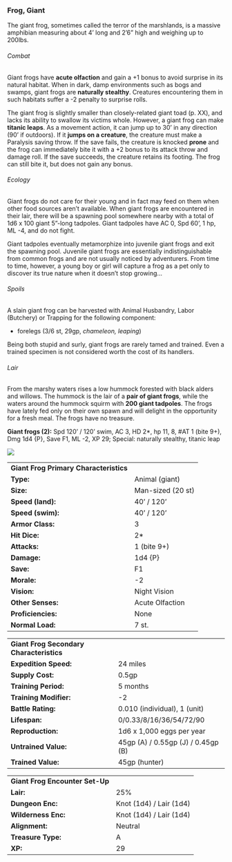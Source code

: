 ### Frog, Giant

The giant frog, sometimes called the terror of the marshlands, is a massive amphibian measuring about 4’ long and 2’6” high and weighing up to 200lbs.

###### Combat

Giant frogs have **acute olfaction** and gain a +1 bonus to avoid surprise in its natural habitat. When in dark, damp environments such as bogs and swamps, giant frogs are **naturally stealthy**. Creatures encountering them in such habitats suffer a -2 penalty to surprise rolls.

The giant frog is slightly smaller than closely-related giant toad (p. XX), and lacks its ability to swallow its victims whole. However, a giant frog can make **titanic leaps**. As a movement action, it can jump up to 30’ in any direction (90’ if outdoors). If it **jumps on a creature**, the creature must make a Paralysis saving throw. If the save fails, the creature is knocked **prone** and the frog can immediately bite it with a +2 bonus to its attack throw and damage roll. If the save succeeds, the creature retains its footing. The frog can still bite it, but does not gain any bonus.

###### Ecology

Giant frogs do not care for their young and in fact may feed on them when other food sources aren’t available. When giant frogs are encountered in their lair, there will be a spawning pool somewhere nearby with a total of 1d6 x 100 giant 5”-long tadpoles. Giant tadpoles have AC 0, Spd 60’, 1 hp, ML -4, and do not fight.

Giant tadpoles eventually metamorphize into juvenile giant frogs and exit the spawning pool. Juvenile giant frogs are essentially indistinguishable from common frogs and are not usually noticed by adventurers. From time to time, however, a young boy or girl will capture a frog as a pet only to discover its true nature when it doesn’t stop growing…

###### Spoils

A slain giant frog can be harvested with Animal Husbandry, Labor (Butchery) or Trapping for the following component:

* forelegs (3/6 st, 29gp, *chameleon, leaping*)

Being both stupid and surly, giant frogs are rarely tamed and trained. Even a trained specimen is not considered worth the cost of its handlers.

###### Lair

From the marshy waters rises a low hummock forested with black alders and willows. The hummock is the lair of a **pair of giant frogs**, while the waters around the hummock squirm with **200 giant tadpoles**. The frogs have lately fed only on their own spawn and will delight in the opportunity for a fresh meal. The frogs have no treasure.

**Giant frogs (2):** Spd 120’ / 120’ swim, AC 3, HD 2\*, hp 11, 8, #AT 1 (bite 9+), Dmg 1d4 {P}, Save F1, ML -2, XP 29; Special: naturally stealthy, titanic leap

![](data:image/png;base64...)

|  |  |
| --- | --- |
| **Giant Frog Primary Characteristics** | |
| **Type:** | Animal (giant) |
| **Size:** | Man-sized (20 st) |
| **Speed (land):** | 40’ / 120’ |
| **Speed (swim):** | 40’ / 120’ |
| **Armor Class:** | 3 |
| **Hit Dice:** | 2\* |
| **Attacks:** | 1 (bite 9+) |
| **Damage:** | 1d4 {P} |
| **Save:** | F1 |
| **Morale:** | -2 |
| **Vision:** | Night Vision |
| **Other Senses:** | Acute Olfaction |
| **Proficiencies:** | None |
| **Normal Load:** | 7 st. |

|  |  |
| --- | --- |
| **Giant Frog Secondary Characteristics** | |
| **Expedition Speed:** | 24 miles |
| **Supply Cost:** | 0.5gp |
| **Training Period:** | 5 months |
| **Training Modifier:** | -2 |
| **Battle Rating:** | 0.010 (individual), 1 (unit) |
| **Lifespan:** | 0/0.33/8/16/36/54/72/90 |
| **Reproduction:** | 1d6 x 1,000 eggs per year |
| **Untrained Value:** | 45gp (A) / 0.55gp (J) / 0.45gp (B) |
| **Trained Value:** | 45gp (hunter) |

|  |  |
| --- | --- |
| **Giant Frog Encounter Set-Up** | |
| **Lair:** | 25% |
| **Dungeon Enc:** | Knot (1d4) / Lair (1d4) |
| **Wilderness Enc:** | Knot (1d4) / Lair (1d4) |
| **Alignment:** | Neutral |
| **Treasure Type:** | A |
| **XP:** | 29 |

